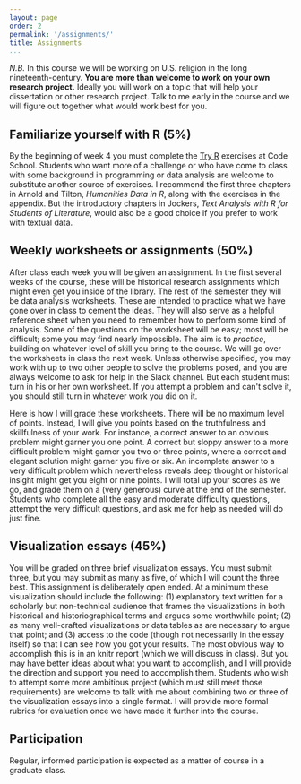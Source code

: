 ```yaml
---
layout: page
order: 2
permalink: '/assignments/'
title: Assignments
...
```


*N.B.* In this course we will be working on U.S. religion in the long nineteenth-century. **You are more than welcome to work on your own research project.** Ideally you will work on a topic that will help your dissertation or other research project. Talk to me early in the course and we will figure out together what would work best for you.

## Familiarize yourself with R (5%)

By the beginning of week 4 you must complete the [Try R](http://tryr.codeschool.com/) exercises at Code School. Students who want more of a challenge or who have come to class with some background in programming or data analysis are welcome to substitute another source of exercises. I recommend the first three chapters in Arnold and Tilton, *Humanities Data in R*, along with the exercises in the appendix. But the introductory chapters in Jockers, *Text Analysis with R for Students of Literature*, would also be a good choice if you prefer to work with textual data.

## Weekly worksheets or assignments (50%)

After class each week you will be given an assignment. In the first several weeks of the course, these will be historical research assignments which might even get you inside of the library. The rest of the semester they will be data analysis worksheets. These are intended to practice what we have gone over in class to cement the ideas. They will also serve as a helpful reference sheet when you need to remember how to perform some kind of analysis. Some of the questions on the worksheet will be easy; most will be difficult; some you may find nearly impossible. The aim is to *practice*, building on whatever level of skill you bring to the course. We will go over the worksheets in class the next week. Unless otherwise specified, you may work with up to two other people to solve the problems posed, and you are always welcome to ask for help in the Slack channel. But each student must turn in his or her own worksheet. If you attempt a problem and can't solve it, you should still turn in whatever work you did on it.

Here is how I will grade these worksheets. There will be no maximum level of points. Instead, I will give you points based on the truthfulness and skillfulness of your work. For instance, a correct answer to an obvious problem might garner you one point. A correct but sloppy answer to a more difficult problem might garner you two or three points, where a correct and elegant solution might garner you five or six. An incomplete answer to a very difficult problem which nevertheless reveals deep thought or historical insight might get you eight or nine points. I will total up your scores as we go, and grade them on a (very generous) curve at the end of the semester. Students who complete all the easy and moderate difficulty questions, attempt the very difficult questions, and ask me for help as needed will do just fine.

## Visualization essays (45%)

You will be graded on three brief visualization essays. You must submit three, but you may submit as many as five, of which I will count the three best. This assignment is deliberately open ended. At a minimum these visualization should include the following: (1) explanatory text written for a scholarly but non-technical audience that frames the visualizations in both historical and historiographical terms and argues some worthwhile point; (2) as many well-crafted visualizations or data tables as are necessary to argue that point; and (3) access to the code (though not necessarily in the essay itself) so that I can see how you got your results. The most obvious way to accomplish this is in an knitr report (which we will discuss in class). But you may have better ideas about what you want to accomplish, and I will provide the direction and support you need to accomplish them. Students who wish to attempt some more ambitious project (which must still meet those requirements) are welcome to talk with me about combining two or three of the visualization essays into a single format. I will provide more formal rubrics for evaluation once we have made it further into the course.

## Participation

Regular, informed participation is expected as a matter of course in a graduate class.
